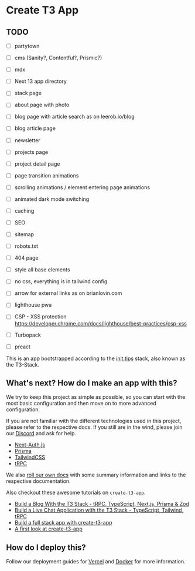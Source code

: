 # Create T3 App

## TODO

- [ ] partytown
- [ ] cms (Sanity?, Contentful?, Prismic?)
- [ ] mdx
- [ ] Next 13 app directory
- [ ] stack page
- [ ] about page with photo
- [ ] blog page with article search as on leerob.io/blog
- [ ] blog article page
- [ ] newsletter
- [ ] projects page
- [ ] project detail page
- [ ] page transition animations
- [ ] scrolling animations / element entering page animations
- [ ] animated dark mode switching
- [ ] caching
- [ ] SEO
- [ ] sitemap
- [ ] robots.txt
- [ ] 404 page
- [ ] style all base elements
- [ ] no css, everything is in tailwind config
- [ ] arrow for external links as on brianlovin.com
- [ ] lighthouse pwa
- [ ] CSP - XSS protection https://developer.chrome.com/docs/lighthouse/best-practices/csp-xss
- [ ] Turbopack
- [ ] preact


This is an app bootstrapped according to the [init.tips](https://init.tips) stack, also known as the T3-Stack.

## What's next? How do I make an app with this?

We try to keep this project as simple as possible, so you can start with the most basic configuration and then move on to more advanced configuration.

If you are not familiar with the different technologies used in this project, please refer to the respective docs. If you still are in the wind, please join our [Discord](https://t3.gg/discord) and ask for help.

- [Next-Auth.js](https://next-auth.js.org)
- [Prisma](https://prisma.io)
- [TailwindCSS](https://tailwindcss.com)
- [tRPC](https://trpc.io)

We also [roll our own docs](https://beta.create.t3.gg) with some summary information and links to the respective documentation.

Also checkout these awesome tutorials on `create-t3-app`.

- [Build a Blog With the T3 Stack - tRPC, TypeScript, Next.js, Prisma & Zod](https://www.youtube.com/watch?v=syEWlxVFUrY)
- [Build a Live Chat Application with the T3 Stack - TypeScript, Tailwind, tRPC](https://www.youtube.com/watch?v=dXRRY37MPuk)
- [Build a full stack app with create-t3-app](https://www.nexxel.dev/blog/ct3a-guestbook)
- [A first look at create-t3-app](https://dev.to/ajcwebdev/a-first-look-at-create-t3-app-1i8f)

## How do I deploy this?

Follow our deployment guides for [Vercel](https://beta.create.t3.gg/en/deployment/vercel) and [Docker](https://beta.create.t3.gg/en/deployment/docker) for more information.
